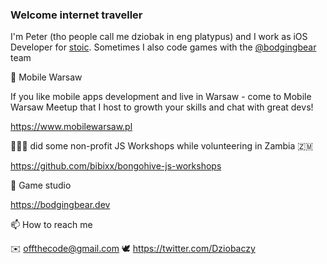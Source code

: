 ### Welcome internet traveller

I'm Peter (tho people call me dziobak in eng platypus) and I work as iOS Developer for [stoic](https://stoicroutine.com). Sometimes I also code games with the [@bodgingbear](https://github.com/bodgingbear) team

🌇 Mobile Warsaw

If you like mobile apps development and live in Warsaw - come to Mobile Warsaw Meetup that I host to growth your skills and chat with great devs!

https://www.mobilewarsaw.pl

👨🏻‍💻 did some non-profit JS Workshops while volunteering in Zambia 🇿🇲

https://github.com/bibixx/bongohive-js-workshops

👾 Game studio

https://bodgingbear.dev

📫 How to reach me

✉️ offthecode@gmail.com
🕊 https://twitter.com/Dziobaczy

